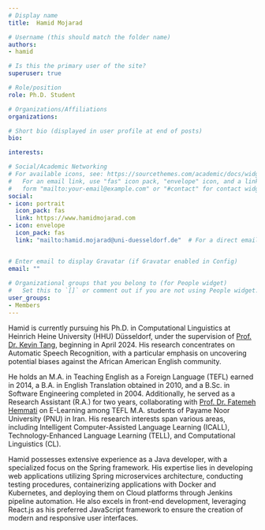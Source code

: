 ```yaml
---
# Display name
title:  Hamid Mojarad

# Username (this should match the folder name)
authors:
- hamid

# Is this the primary user of the site?
superuser: true

# Role/position
role: Ph.D. Student 

# Organizations/Affiliations
organizations:

# Short bio (displayed in user profile at end of posts)
bio: 

interests:

# Social/Academic Networking
# For available icons, see: https://sourcethemes.com/academic/docs/widgets/#icons
#   For an email link, use "fas" icon pack, "envelope" icon, and a link in the
#   form "mailto:your-email@example.com" or "#contact" for contact widget.
social:
- icon: portrait
  icon_pack: fas
  link: https://www.hamidmojarad.com
- icon: envelope
  icon_pack: fas
  link: "mailto:hamid.mojarad@uni-duesseldorf.de"  # For a direct email link, use "mailto:test@example.org".


# Enter email to display Gravatar (if Gravatar enabled in Config)
email: ""
  
# Organizational groups that you belong to (for People widget)
#   Set this to `[]` or comment out if you are not using People widget.  
user_groups:
- Members
---
```

Hamid is currently pursuing his Ph.D. in Computational Linguistics at Heinrich Heine University (HHU) Düsseldorf, under the supervision of [Prof. Dr. Kevin Tang](https://slam.phil.hhu.de/authors/kevin/), beginning in April 2024. His research concentrates on Automatic Speech Recognition, with a particular emphasis on uncovering potential biases against the African American English community.

He holds an M.A. in Teaching English as a Foreign Language (TEFL) earned in 2014, a B.A. in English Translation obtained in 2010, and a B.Sc. in Software Engineering completed in 2004. Additionally, he served as a Research Assistant (R.A.) for two years, collaborating with [Prof. Dr. Fatemeh Hemmati](https://scholar.google.com/citations?user=zBb2IeQAAAAJ&hl=en) on E-Learning among TEFL M.A. students of Payame Noor University (PNU) in Iran. His research interests span various areas, including Intelligent Computer-Assisted Language Learning (ICALL), Technology-Enhanced Language Learning (TELL), and Computational Linguistics (CL).

Hamid possesses extensive experience as a Java developer, with a specialized focus on the Spring framework. His expertise lies in developing web applications utilizing Spring microservices architecture, conducting testing procedures, containerizing applications with Docker and Kubernetes, and deploying them on Cloud platforms through Jenkins pipeline automation. He also excels in front-end development, leveraging React.js as his preferred JavaScript framework to ensure the creation of modern and responsive user interfaces.
